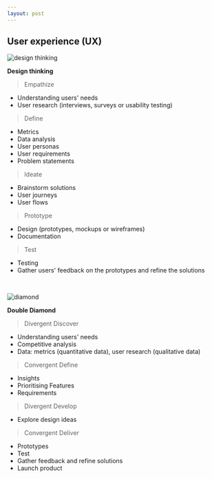 ```yaml
---
layout: post
---
```


## User experience (UX)
![design thinking](https://github.com/cshiyun/cshiyun.github.io/assets/48885389/50c9ee69-bf25-4864-bf48-faa9b766ddca)

<b>Design thinking</b>

> Empathize

- Understanding users' needs
- User research (interviews, surveys or usability testing)

> Define

- Metrics
- Data analysis 
- User personas
- User requirements
- Problem statements

> Ideate

- Brainstorm solutions
- User journeys
- User flows

> Prototype

- Design (prototypes, mockups or wireframes)
- Documentation

> Test

- Testing
- Gather users' feedback on the prototypes and refine the solutions

</br>

![diamond](https://github.com/cshiyun/cshiyun.github.io/assets/48885389/c48371eb-6f82-4565-94b5-5663743eec1d)

<b>Double Diamond</b>

> Divergent Discover
- Understanding users' needs
- Competitive analysis
- Data: metrics (quantitative data), user research (qualitative data)

> Convergent Define
- Insights
- Prioritising Features
- Requirements

> Divergent Develop
- Explore design ideas
  
> Convergent Deliver
- Prototypes
- Test
- Gather feedback and refine solutions
- Launch product



